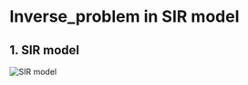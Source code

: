 # Inverse_problem in SIR model

## 1. SIR model
![SIR model](https://github.com/dontempty/Inverse_problem/assets/155451345/48fb09bc-691c-4171-abf7-4e6938985a8a)
